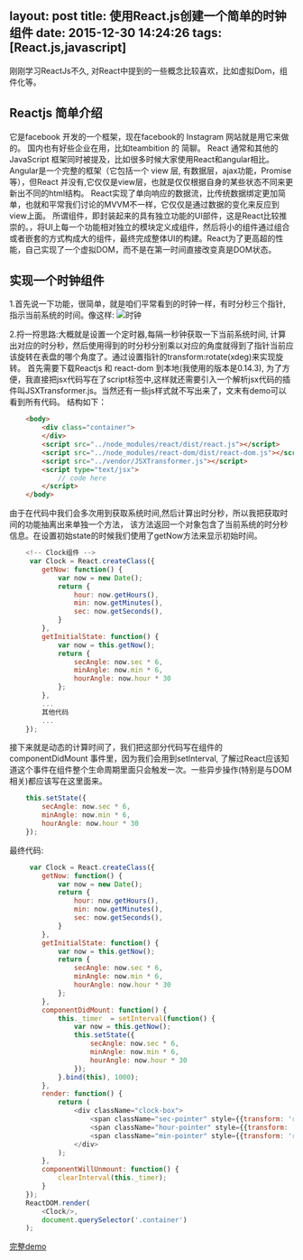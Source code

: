 layout: post
title: 使用React.js创建一个简单的时钟组件
date: 2015-12-30 14:24:26
tags: [React.js,javascript]
---
刚刚学习ReactJs不久, 对React中提到的一些概念比较喜欢，比如虚拟Dom，组件化等。

## Reactjs 简单介绍
它是facebook 开发的一个框架，现在facebook的 Instagram 网站就是用它来做的。 国内也有好些企业在用，比如teambition 的 简聊。
React 通常和其他的 JavaScript 框架同时被提及，比如很多时候大家使用React和angular相比。Angular是一个完整的框架（它包括一个 view 层, 有数据层，ajax功能，Promise等），但React 并没有,它仅仅是view层，也就是仅仅根据自身的某些状态不同来更新出不同的html结构。
React实现了单向响应的数据流，比传统数据绑定更加简单，也就和平常我们讨论的MVVM不一样，它仅仅是通过数据的变化来反应到view上面。
所谓组件，即封装起来的具有独立功能的UI部件，这是React比较推崇的。，将UI上每一个功能相对独立的模块定义成组件，然后将小的组件通过组合或者嵌套的方式构成大的组件，最终完成整体UI的构建。React为了更高超的性能，自己实现了一个虚拟DOM，而不是在第一时间直接改变真是DOM状态。

## 实现一个时钟组件
1.首先说一下功能，很简单，就是咱们平常看到的时钟一样，有时分秒三个指针, 指示当前系统的时间。像这样: ![时钟](/demo/react-clock/clock.png)

2.捋一捋思路:大概就是设置一个定时器,每隔一秒钟获取一下当前系统时间, 计算出对应的时分秒，然后使用得到的时分秒分别乘以对应的角度就得到了指针当前应该旋转在表盘的哪个角度了。通过设置指针的transform:rotate(xdeg)来实现旋转。
首先需要下载Reactjs 和 react-dom 到本地(我使用的版本是0.14.3), 为了方便，我直接把jsx代码写在了script标签中,这样就还需要引入一个解析jsx代码的插件叫JSXTransformer.js。当然还有一些js样式就不写出来了，文末有demo可以看到所有代码。
结构如下：

```html
    <body>
        <div class="container">
        </div>
        <script src="../node_modules/react/dist/react.js"></script>
        <script src="../node_modules/react-dom/dist/react-dom.js"></script>
        <script src="../vendor/JSXTransformer.js"></script>
        <script type="text/jsx">
            // code here
        </script>
    </body>
```

由于在代码中我们会多次用到获取系统时间,然后计算出时分秒，所以我把获取时间的功能抽离出来单独一个方法， 该方法返回一个对象包含了当前系统的时分秒信息。在设置初始state的时候我们使用了getNow方法来显示初始时间。

```javascript
    <!-- Clock组件 -->
     var Clock = React.createClass({
        getNow: function() {
            var now = new Date();
            return {
                hour: now.getHours(),
                min: now.getMinutes(),
                sec: now.getSeconds(),
            }
        },
        getInitialState: function() {
            var now = this.getNow();
            return {
                secAngle: now.sec * 6,
                minAngle: now.min * 6,
                hourAngle: now.hour * 30
            };
        },
        ...
        其他代码
        ...
    });

```

接下来就是动态的计算时间了，我们把这部分代码写在组件的componentDidMount 事件里，因为我们会用到setInterval, 了解过React应该知道这个事件在组件整个生命周期里面只会触发一次。一些异步操作(特别是与DOM相关)都应该写在这里面来。
```javascript
    this.setState({
        secAngle: now.sec * 6,
        minAngle: now.min * 6,
        hourAngle: now.hour * 30
    });
```

最终代码:
```javascript
     var Clock = React.createClass({
        getNow: function() {
            var now = new Date();
            return {
                hour: now.getHours(),
                min: now.getMinutes(),
                sec: now.getSeconds(),
            }
        },
        getInitialState: function() {
            var now = this.getNow();
            return {
                secAngle: now.sec * 6,
                minAngle: now.min * 6,
                hourAngle: now.hour * 30
            };
        },
        componentDidMount: function() {
            this._timer  = setInterval(function() {
                var now = this.getNow();
                this.setState({
                    secAngle: now.sec * 6,
                    minAngle: now.min * 6,
                    hourAngle: now.hour * 30
                });
            }.bind(this), 1000);
        },
        render: function() {
            return (
                <div className="clock-box">
                    <span className="sec-pointer" style={{transform: 'rotate(' + this.state.secAngle + 'deg)'}}></span>
                    <span className="hour-pointer" style={{transform: 'rotate(' + this.state.hourAngle + 'deg)'}}></span>
                    <span className="min-pointer" style={{transform: 'rotate(' + this.state.minAngle + 'deg)'}}></span>
                </div>
            );
        },
        componentWillUnmount: function() {
            clearInterval(this._timer);
        }
    });
    ReactDOM.render(
        <Clock/>,
        document.querySelector('.container')
    );
```


[完整demo](/demo/react-clock/)




